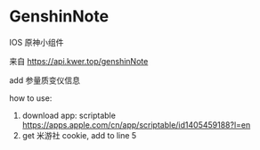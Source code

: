 # GenshinNote
IOS 原神小组件


来自 https://api.kwer.top/genshinNote

add 参量质变仪信息

how to use:
1. download app: scriptable https://apps.apple.com/cn/app/scriptable/id1405459188?l=en
2. get 米游社 cookie, add to line 5
